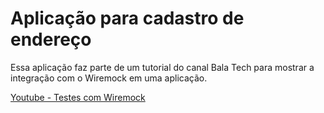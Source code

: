 # Aplicação para cadastro de endereço

Essa aplicação faz parte de um tutorial do canal Bala Tech para mostrar a integração com o Wiremock em uma aplicação.

[Youtube - Testes com Wiremock](https://www.youtube.com/watch?v=jukQ1Uhvwic&list=PL4GYDFQO_BHAdwWxNYnk53hBvXK5QExMO)
